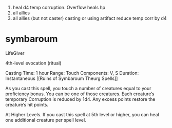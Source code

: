 1. heal d4 temp corruption. Overflow heals hp
2. all allies
3. all allies (but not caster) casting or using artifact reduce temp corr by d4


# symbaroum

LifeGiver

4th-level evocation (ritual)

Casting Time: 1 hour 
Range: Touch Components: V, S 
Duration: Instantaneous
[[Ruins of Symbaroum Theurg Spells]]

As you cast this spell, you touch a number of creatures equal to your proficiency bonus. You can be one of those creatures. Each creature’s temporary Corruption is reduced by 1d4. Any excess points restore the creature’s hit points.

At Higher Levels. If you cast this spell at 5th level or higher, you can heal one additional creature per spell level.